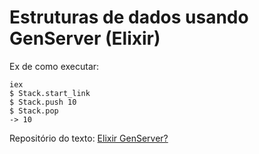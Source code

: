 # Estruturas de dados usando GenServer (Elixir)

Ex de como executar:
```
iex
$ Stack.start_link
$ Stack.push 10
$ Stack.pop
-> 10
```

Repositório do texto: [Elixir GenServer?](https://dev.to/wlsf/elixir-genserver-2n6p)
